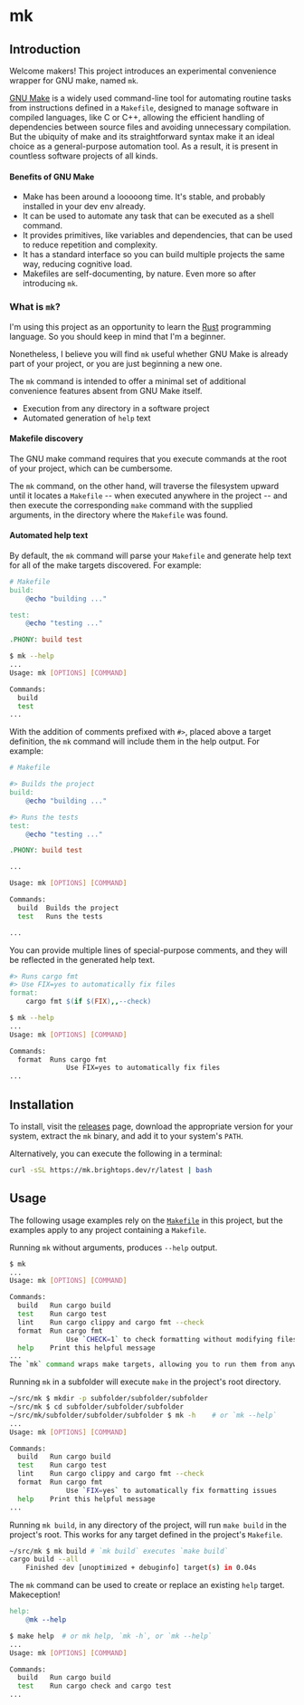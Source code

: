 # mk

## Introduction

Welcome makers! This project introduces an experimental convenience wrapper for
GNU make, named `mk`.

[GNU Make](https://www.gnu.org/software/make/) is a widely used command-line
tool for automating routine tasks from instructions defined in a `Makefile`,
designed to manage software in compiled languages, like C or C++, allowing the
efficient handling of dependencies between source files and avoiding unnecessary
compilation. But the ubiquity of make and its straightforward syntax make it an
ideal choice as a general-purpose automation tool. As a result, it is present in
countless software projects of all kinds.

#### Benefits of GNU Make

- Make has been around a looooong time. It's stable, and probably installed in your dev env already.
- It can be used to automate any task that can be executed as a shell command.
- It provides primitives, like variables and dependencies, that can be used to reduce repetition and complexity.
- It has a standard interface so you can build multiple projects the same way, reducing cognitive load.
- Makefiles are self-documenting, by nature. Even more so after introducing `mk`.

### What is `mk`?

I'm using this project as an opportunity to learn the [Rust](https://www.rust-lang.org/)
programming language. So you should keep in mind that I'm a beginner.

Nonetheless, I believe you will find `mk` useful whether GNU Make is already
part of your project, or you are just beginning a new one.

The `mk` command is intended to offer a minimal set of additional convenience
features absent from GNU Make itself.

- Execution from any directory in a software project
- Automated generation of `help` text

#### Makefile discovery

The GNU make command requires that you execute commands at the root of your
project, which can be cumbersome.

The `mk` command, on the other hand, will traverse the filesystem upward until
it locates a `Makefile` -- when executed anywhere in the project -- and then
execute the corresponding `make` command with the supplied arguments, in the
directory where the `Makefile` was found.

#### Automated help text

By default, the `mk` command will parse your `Makefile` and generate help text
for all of the make targets discovered. For example:

```Makefile
# Makefile
build:
    @echo "building ..."

test:
    @echo "testing ..."

.PHONY: build test

```

```sh
$ mk --help
...
Usage: mk [OPTIONS] [COMMAND]

Commands:
  build
  test
...
```

With the addition of comments prefixed with `#>`, placed above a target
definition, the `mk` command will include them in the help output. For example:

```Makefile
# Makefile

#> Builds the project
build:
    @echo "building ..."

#> Runs the tests
test:
    @echo "testing ..."

.PHONY: build test

```

```sh
...

Usage: mk [OPTIONS] [COMMAND]

Commands:
  build  Builds the project
  test   Runs the tests

...
```

You can provide multiple lines of special-purpose comments, and they will be reflected in the generated help text.

```Makefile
#> Runs cargo fmt
#> Use FIX=yes to automatically fix files
format:
    cargo fmt $(if $(FIX),,--check)
```

```sh
$ mk --help
...
Usage: mk [OPTIONS] [COMMAND]

Commands:
  format  Runs cargo fmt
              Use FIX=yes to automatically fix files
...

```

## Installation

To install, visit the [releases](https://github.com/martinwalsh/mk/releases)
page, download the appropriate version for your system, extract the `mk` binary,
and add it to your system's `PATH`.

Alternatively, you can execute the following in a terminal:

```sh
curl -sSL https://mk.brightops.dev/r/latest | bash
```

## Usage

The following usage examples rely on the [`Makefile`](./Makefile) in this project, but the
examples apply to any project containing a `Makefile`.

Running `mk` without arguments, produces `--help` output.

```sh
$ mk
...
Usage: mk [OPTIONS] [COMMAND]

Commands:
  build   Run cargo build
  test    Run cargo test
  lint    Run cargo clippy and cargo fmt --check
  format  Run cargo fmt
              Use `CHECK=1` to check formatting without modifying files
  help    Print this helpful message
...
The `mk` command wraps make targets, allowing you to run them from anywhere in the project.
```

Running `mk` in a subfolder will execute `make` in the project's root directory.


```sh
~/src/mk $ mkdir -p subfolder/subfolder/subfolder
~/src/mk $ cd subfolder/subfolder/subfolder 
~/src/mk/subfolder/subfolder/subfolder $ mk -h    # or `mk --help`
...
Usage: mk [OPTIONS] [COMMAND]

Commands:
  build   Run cargo build
  test    Run cargo test
  lint    Run cargo clippy and cargo fmt --check
  format  Run cargo fmt
              Use `FIX=yes` to automatically fix formatting issues
  help    Print this helpful message
...
```

Running `mk build`, in any directory of the project, will run `make build` in
the project's root. This works for any target defined in the project's `Makefile`.

```sh
~/src/mk $ mk build # `mk build` executes `make build`
cargo build --all
    Finished dev [unoptimized + debuginfo] target(s) in 0.04s
```

The `mk` command can be used to create or replace an existing `help` target. Makeception!

```Makefile
help:
    @mk --help
```

```sh
$ make help  # or mk help, `mk -h`, or `mk --help`
...
Usage: mk [OPTIONS] [COMMAND]

Commands:
  build   Run cargo build
  test    Run cargo check and cargo test
...
```
